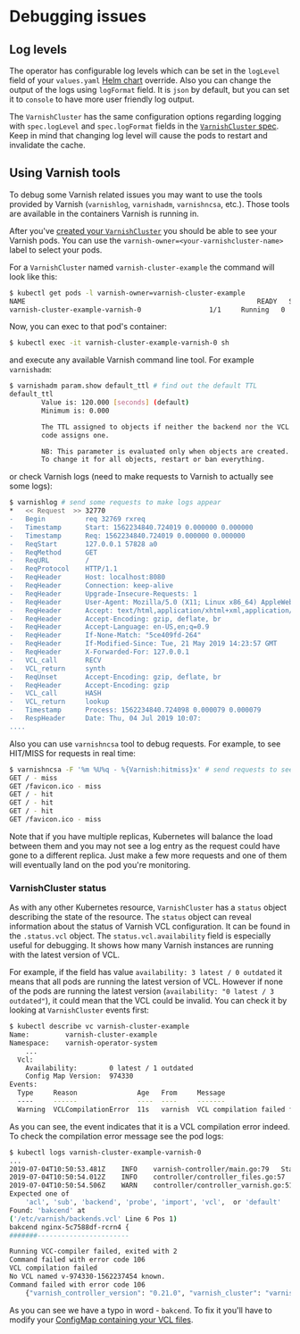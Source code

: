 # Debugging issues

## Log levels
The operator has configurable log levels which can be set in the `logLevel` field of your `values.yaml` [Helm chart](operator-configuration.md) override. Also you can change the output of the logs using `logFormat` field. It is `json` by default, but you can set it to `console` to have more user friendly log output.

The `VarnishCluster` has the same configuration options regarding logging with `spec.logLevel` and `spec.logFormat` fields in the [`VarnishCluster` spec](varnish-cluster-configuration.md). Keep in mind that changing log level will cause the pods to restart and invalidate the cache.

## Using Varnish tools

To debug some Varnish related issues you may want to use the tools provided by Varnish (`varnishlog`, `varnishadm`, `varnishncsa`, etc.). Those tools are available in the containers Varnish is running in.

After you've [created your `VarnishCluster`](varnish-cluster.md) you should be able to see your Varnish pods. You can use the `varnish-owner=<your-varnishcluster-name>` label to select your pods.

For a `VarnishCluster` named `varnish-cluster-example` the command will look like this:

```bash
$ kubectl get pods -l varnish-owner=varnish-cluster-example                                                   
NAME                                                          READY   STATUS    RESTARTS   AGE
varnish-cluster-example-varnish-0                 1/1     Running   0          15s
```

Now, you can exec to that pod's container:

```bash
$ kubectl exec -it varnish-cluster-example-varnish-0 sh
```

and execute any available Varnish command line tool. For example `varnishadm`:

```bash
$ varnishadm param.show default_ttl # find out the default TTL
default_ttl
        Value is: 120.000 [seconds] (default)
        Minimum is: 0.000

        The TTL assigned to objects if neither the backend nor the VCL
        code assigns one.

        NB: This parameter is evaluated only when objects are created.
        To change it for all objects, restart or ban everything.
```

or check Varnish logs (need to make requests to Varnish to actually see some logs):

```bash
$ varnishlog # send some requests to make logs appear
*   << Request  >> 32770     
-   Begin          req 32769 rxreq
-   Timestamp      Start: 1562234840.724019 0.000000 0.000000
-   Timestamp      Req: 1562234840.724019 0.000000 0.000000
-   ReqStart       127.0.0.1 57828 a0
-   ReqMethod      GET
-   ReqURL         /
-   ReqProtocol    HTTP/1.1
-   ReqHeader      Host: localhost:8080
-   ReqHeader      Connection: keep-alive
-   ReqHeader      Upgrade-Insecure-Requests: 1
-   ReqHeader      User-Agent: Mozilla/5.0 (X11; Linux x86_64) AppleWebKit/537.36 (KHTML, like Gecko) Chrome/75.0.3770.100 Safari/537.36
-   ReqHeader      Accept: text/html,application/xhtml+xml,application/xml;q=0.9,image/webp,image/apng,*/*;q=0.8,application/signed-exchange;v=b3
-   ReqHeader      Accept-Encoding: gzip, deflate, br
-   ReqHeader      Accept-Language: en-US,en;q=0.9
-   ReqHeader      If-None-Match: "5ce409fd-264"
-   ReqHeader      If-Modified-Since: Tue, 21 May 2019 14:23:57 GMT
-   ReqHeader      X-Forwarded-For: 127.0.0.1
-   VCL_call       RECV
-   VCL_return     synth
-   ReqUnset       Accept-Encoding: gzip, deflate, br
-   ReqHeader      Accept-Encoding: gzip
-   VCL_call       HASH
-   VCL_return     lookup
-   Timestamp      Process: 1562234840.724098 0.000079 0.000079
-   RespHeader     Date: Thu, 04 Jul 2019 10:07: 
....
```

Also you can use `varnishncsa` tool to debug requests. For example, to see HIT/MISS for requests in real time:

```bash
$ varnishncsa -F '%m %U%q - %{Varnish:hitmiss}x' # send requests to see some output
GET / - miss
GET /favicon.ico - miss
GET / - hit
GET / - hit
GET / - hit
GET /favicon.ico - miss

```

Note that if you have multiple replicas, Kubernetes will balance the load between them and you may not see a log entry as the request could have gone to a different replica. Just make a few more requests and one of them will eventually land on the pod you're monitoring.

### VarnishCluster status

As with any other Kubernetes resource, `VarnishCluster` has a `status` object describing the state of the resource. The `status` object can reveal information about the status of Varnish VCL configuration. It can be found in the `.status.vcl` object. The `status.vcl.availability` field is especially useful for debugging. It shows how many Varnish instances are running with the latest version of VCL.

For example, if the field has value `availability: 3 latest / 0 outdated` it means that all pods are running the latest version of VCL. However if none of the pods are running the latest version (`availability: "0 latest / 3 outdated"`), it could mean that the VCL could be invalid. You can check it by looking at `VarnishCluster` events first:

```bash
$ kubectl describe vc varnish-cluster-example
Name:         varnish-cluster-example
Namespace:    varnish-operator-system
    ...
  Vcl:
    Availability:        0 latest / 1 outdated
    Config Map Version:  974330
Events:
  Type     Reason               Age   From     Message
  ----     ------               ----  ----     -------
  Warning  VCLCompilationError  11s   varnish  VCL compilation failed for pod varnish-cluster-example-varnish-0. See pod logs for details
```

As you can see, the event indicates that it is a VCL compilation error indeed. To check the compilation error message see the pod logs:

```bash
$ kubectl logs varnish-cluster-example-varnish-0                 
...
2019-07-04T10:50:53.481Z	INFO	varnish-controller/main.go:79	Starting Varnish Controller	{"varnish_controller_version": "0.21.0"}
2019-07-04T10:50:54.012Z	INFO	controller/controller_files.go:57	Rewriting file	{"varnish_controller_version": "0.21.0", "varnish_cluster": "varnish-cluster-example", "pod_name": "varnish-cluster-example-varnish-0", "namespace": "varnish-operator-system", "file_path": "/etc/varnish/backends.vcl"}
2019-07-04T10:50:54.506Z	WARN	controller/controller_varnish.go:51	Message from VCC-compiler:
Expected one of
	'acl', 'sub', 'backend', 'probe', 'import', 'vcl',  or 'default'
Found: 'bakcend' at
('/etc/varnish/backends.vcl' Line 6 Pos 1)
bakcend nginx-5c7588df-rcrn4 {
#######-----------------------

Running VCC-compiler failed, exited with 2
Command failed with error code 106
VCL compilation failed
No VCL named v-974330-1562237454 known.
Command failed with error code 106
	{"varnish_controller_version": "0.21.0", "varnish_cluster": "varnish-cluster-example", "pod_name": "varnish-cluster-example-varnish-0", "namespace": "varnish-operator-system"}
```

As you can see we have a typo in word - `bakcend`. To fix it you'll have to modify your [ConfigMap containing your VCL files](vcl-configuration.md).
